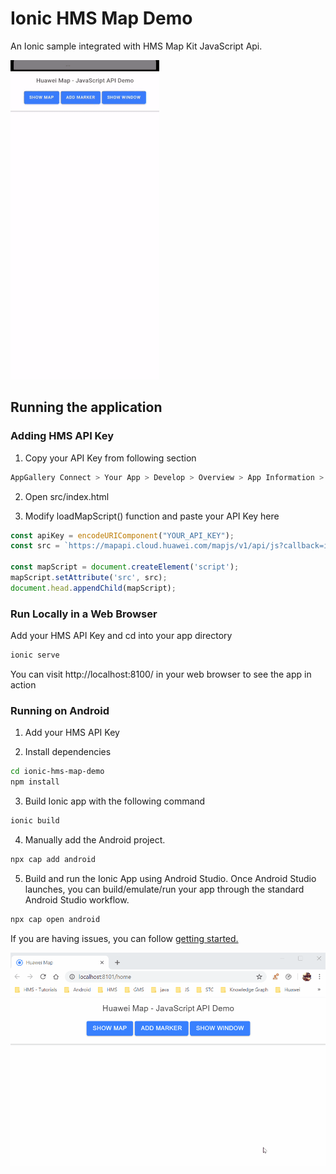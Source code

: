 # Ionic HMS Map Demo
An Ionic sample integrated with HMS Map Kit JavaScript Api.

![Ionic HMS Map mobile](demo/mobile.gif)

## Running the application

### Adding HMS API Key

1. Copy your API Key from following section 

```sh
AppGallery Connect > Your App > Develop > Overview > App Information > API key
```

2. Open src/index.html

3. Modify loadMapScript() function and paste your API Key here

```js
const apiKey = encodeURIComponent("YOUR_API_KEY");
const src = `https://mapapi.cloud.huawei.com/mapjs/v1/api/js?callback=initMap&key=${apiKey}`;

const mapScript = document.createElement('script');
mapScript.setAttribute('src', src);
document.head.appendChild(mapScript);
```

### Run Locally in a Web Browser

Add your HMS API Key and cd into your app directory

```sh
ionic serve
```
You can visit http://localhost:8100/ in your web browser to see the app in action

### Running on Android

1. Add your HMS API Key

2. Install dependencies

```sh
cd ionic-hms-map-demo
npm install
```

3. Build Ionic app with the following command

```sh
ionic build
```

4. Manually add the Android project.

```sh
npx cap add android
```

5. Build and run the Ionic App using Android Studio. Once Android Studio launches, you can build/emulate/run your app through the standard Android Studio workflow.

```sh
npx cap open android
```

If you are having issues, you can follow [getting started.](https://capacitor.ionicframework.com/docs/android/)

![Ionic HMS Map web](demo/web.gif)

